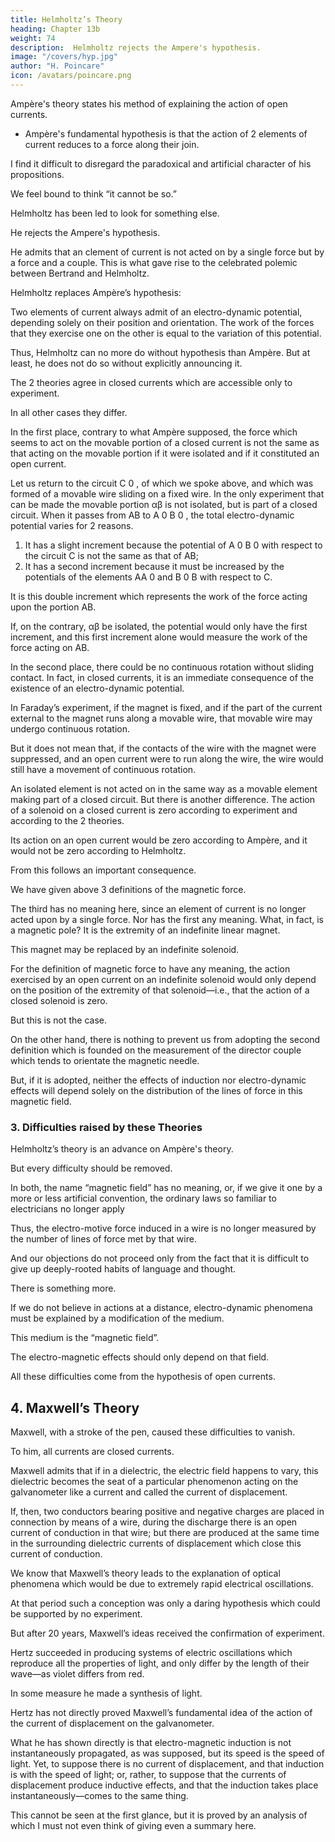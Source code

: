 ```yaml
---
title: Helmholtz’s Theory
heading: Chapter 13b
weight: 74
description:  Helmholtz rejects the Ampere's hypothesis.
image: "/covers/hyp.jpg"
author: "H. Poincare"
icon: /avatars/poincare.png
---
```



Ampère's theory states his method of explaining the action of open currents. 
- Ampère's fundamental hypothesis is that the action of 2 elements of current reduces to a force along their join. 

I find it difficult to disregard the paradoxical and artificial character of his propositions. 

We feel bound to think “it cannot be so.” 

Helmholtz has been led to look for something else. 

He rejects the Ampere's hypothesis. 

He admits that an clement of current is not acted on by a single force but by a force and a couple. This is what gave rise to the celebrated polemic between Bertrand and Helmholtz.

Helmholtz replaces Ampère’s hypothesis:

Two elements of current always admit of an electro-dynamic potential, depending solely on their position and orientation. The work of the forces that they exercise one on the other is equal to the variation of this potential. 

Thus, Helmholtz can no more do without hypothesis than Ampère. But at least, he does not do so without explicitly announcing it.

The 2 theories agree in closed currents which are accessible only to experiment. 

In all other cases they differ. 

In the first place, contrary to what Ampère supposed, the force which seems to act on the movable portion of a closed current is not the same as that acting on the movable portion if it were isolated and if it constituted an open current. 

Let us return to the circuit C 0 , of which we spoke above, and which was formed of a movable wire sliding on a fixed wire. In the only experiment that can be made the movable portion αβ is not isolated, but is part of a closed circuit. When it passes from AB to A 0 B 0 , the total electro-dynamic potential varies for 2 reasons. 

1. It has a slight increment because the potential of A 0 B 0 with respect to the circuit C is not the same as that of AB;
2. It has a second increment because it must be increased by the potentials of the elements AA 0 and B 0 B with respect to C. 

It is this double increment which represents the work of the force acting upon the portion AB. 

If, on the contrary, αβ be isolated, the potential would only have the first increment, and this first increment alone would measure the work
of the force acting on AB. 

In the second place, there could be no continuous rotation without sliding contact. In fact, in closed currents, it is an immediate consequence of the existence of an electro-dynamic potential. 

In Faraday’s experiment, if the magnet is fixed, and if the part of the current external to the magnet runs along a movable wire, that movable wire may undergo continuous rotation. 

But it does not mean that, if the contacts of the wire with the magnet were suppressed, and an open current were to run along the wire, the wire would still have a movement of continuous rotation. 

An isolated element is not acted on in the same way as a movable element making part of a closed circuit. But there is another difference. The action of a solenoid on a closed current is zero according to experiment and according to the 2 theories. 

Its action on an open current would be zero according to Ampère, and it would not be zero according to Helmholtz. 

From this follows an important consequence.

We have given above 3 definitions of the magnetic force. 

The third has no meaning here, since an element of current is no longer acted upon by a single force. Nor has the first any meaning. What, in fact, is a magnetic pole? It is the extremity of an indefinite linear magnet.

This magnet may be replaced by an indefinite solenoid.

For the definition of magnetic force to have any meaning, the action exercised by an open current on an indefinite solenoid would only depend on the position of the extremity of that solenoid—i.e., that the action of a closed solenoid is zero. 

But this is not the case. 

On the other hand, there is nothing to prevent us from adopting the second definition which is founded on the measurement of the director couple which tends to orientate the magnetic needle. 

But, if it is adopted, neither the effects of induction nor electro-dynamic effects will depend solely on the distribution of the lines of force in this magnetic field.



### 3. Difficulties raised by these Theories

Helmholtz’s theory is an advance on Ampère's theory. 

But every difficulty should be removed. 

In both, the name “magnetic field” has no meaning, or, if we give it one by a more or less artificial convention, the
ordinary laws so familiar to electricians no longer apply

Thus, the electro-motive force induced in a wire is no longer measured by the number of lines of force met by that wire. 

And our objections do not proceed only from the fact that it is difficult to give up
deeply-rooted habits of language and thought. 

There is something more. 

If we do not believe in actions at a distance, electro-dynamic phenomena must be explained by a modification of the medium.

This medium is the “magnetic field”. 

The electro-magnetic effects should only depend on that field.

All these difficulties come from the hypothesis of open currents.


## 4. Maxwell’s Theory

Maxwell, with a stroke of the pen, caused these difficulties to vanish. 

To him, all currents are closed currents. 

Maxwell admits that if in a dielectric, the electric field happens to vary, this dielectric becomes the seat of a particular phenomenon acting on the galvanometer like a current and called the current of displacement. 

If, then, two conductors bearing positive and negative charges are placed in connection by means of a wire, during the discharge there is an open current of conduction in that wire; but there are produced at the same time in the surrounding dielectric currents of displacement which close this current of conduction. 

We know that Maxwell’s theory leads to the explanation of optical phenomena which would be due to extremely rapid electrical oscillations. 

At that period such a conception was only a daring hypothesis which could be supported by no experiment. 

But after 20 years, Maxwell’s ideas received the confirmation of experiment. 

Hertz succeeded in producing systems of electric oscillations which reproduce all the properties of light, and only differ by the length of their wave—as violet differs from red. 

In some measure he made a synthesis of light. 

Hertz has not directly proved Maxwell’s fundamental idea of the action of the current of displacement on the galvanometer. 

What he has shown directly is that electro-magnetic induction is not instantaneously propagated, as was supposed, but its speed is the speed of light. Yet, to suppose there is no current of displacement, and that induction is with the speed of light; or, rather, to suppose that the currents of displacement produce inductive effects, and that the induction takes place instantaneously—comes to the same thing. 

This cannot be seen at the first glance, but it is proved by an analysis of which I must not even think of giving even a summary here.

